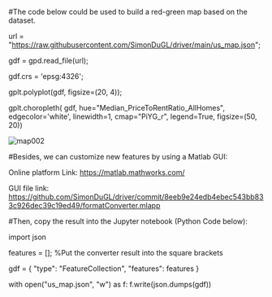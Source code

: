 #The code below could be used to build a red-green map based on the dataset.
	
url = "https://raw.githubusercontent.com/SimonDuGL/driver/main/us_map.json";

gdf = gpd.read_file(url);

gdf.crs = 'epsg:4326';

gplt.polyplot(gdf, figsize=(20, 4));

gplt.choropleth(
    gdf, hue="Median_PriceToRentRatio_AllHomes", edgecolor='white', linewidth=1,
    cmap="PiYG_r", legend=True, figsize=(50, 20))

![map002](https://user-images.githubusercontent.com/101145370/165690621-7db77feb-b04a-4219-a735-79d00354bdcc.png)

#Besides, we can customize new features by using a Matlab GUI:

Online platform Link: https://matlab.mathworks.com/

GUI file link: https://github.com/SimonDuGL/driver/commit/8eeb9e24edb4ebec543bb833c926dec39c19ed49/formatConverter.mlapp


#Then, copy the result into the Jupyter notebook (Python Code below):

import json

features = []; %Put the converter result into the square brackets

gdf = {
    "type": "FeatureCollection",
    "features": features
    }

with open("us_map.json", "w") as f:
    f.write(json.dumps(gdf))
